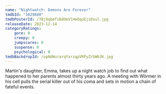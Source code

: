 ```yaml
---
name: "Nightwatch: Demons Are Forever"
tmdbId: "1029880"
tmdbPosterId: /7Bj9qbmTiBdOmVlHeQqoEjsDxul.jpg
releaseDate: 2023-12-14
categoryRatings:
    gore: 0
    creepy: 0
    jumpscares: 0
    suspense: 0
    psychological: 0
tmdbBackdropId: /opNdWurarqYxrzqpVRPyZrbWb3K.jpg
---
```

Martin's daughter, Emma, takes up a night watch job to find out what happened to her parents almost thirty years ago. A meeting with Wörmer in his cell pulls the serial killer out of his coma and sets in motion a chain of fateful events.
